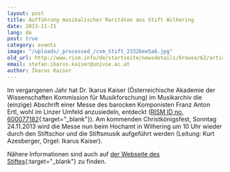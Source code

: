 ```yaml
---
layout: post
title: Aufführung musikalischer Raritäten aus Stift Wilhering
date: 2013-11-21
lang: de
post: true
category: events
image: "/uploads/_processed_/csm_Stift_2332bee5a6.jpg"
old_url: http://www.rism.info/de/startseite/newsdetails/browse/62/article/64/performance-musical-rarity-from-wilhering-abbey-1.html
email: stefan.ikarus.kaiser@univie.ac.at
author: Ikarus Kaiser
---
```



Im vergangenen Jahr hat Dr. Ikarus Kaiser (Österreichische Akademie der Wissenschaften Kommission für Musikforschung) im Musikarchiv die (einzige) Abschrift einer Messe des barocken Komponisten Franz Anton Ertl, wohl im Linzer Umfeld anzusiedeln, entdeckt ([RISM ID no. 600077182](http://opac.rism.info/search?documentid=600077182){:target="_blank"}). Am kommenden Christkönigsfest, Sonntag 24.11.2013 wird die Messe nun beim Hochamt in Wilhering um 10 Uhr wieder durch den Stiftschor und die Stiftsmusik aufgeführt werden (Leitung: Kurt Azesberger, Orgel: Ikarus Kaiser).

Nähere Informationen sind auch auf [der Webseite des Stiftes](http://stiftwilhering.at/termine/stift-wilhering-christkoenigssonntag-hochamt/){:target="_blank"} zu finden.


